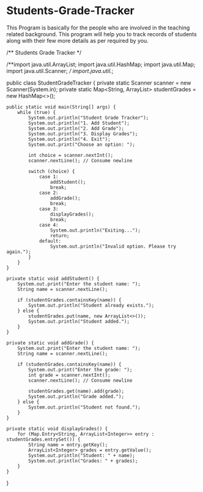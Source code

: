 # Students-Grade-Tracker
This Program is basically for the people who are involved in the teaching related background. This program will help you to track records of students along with their few more details as per required by you.

/** Students Grade Tracker */


/**import java.util.ArrayList;
import java.util.HashMap;
import java.util.Map;
import java.util.Scanner;
*/
import.java.util.*;

public class StudentGradeTracker {
    private static Scanner scanner = new Scanner(System.in);
    private static Map<String, ArrayList<Integer>> studentGrades = new HashMap<>();

    public static void main(String[] args) {
        while (true) {
            System.out.println("Student Grade Tracker");
            System.out.println("1. Add Student");
            System.out.println("2. Add Grade");
            System.out.println("3. Display Grades");
            System.out.println("4. Exit");
            System.out.print("Choose an option: ");
            
            int choice = scanner.nextInt();
            scanner.nextLine(); // Consume newline

            switch (choice) {
                case 1:
                    addStudent();
                    break;
                case 2:
                    addGrade();
                    break;
                case 3:
                    displayGrades();
                    break;
                case 4:
                    System.out.println("Exiting...");
                    return;
                default:
                    System.out.println("Invalid option. Please try again.");
            }
        }
    }

    private static void addStudent() {
        System.out.print("Enter the student name: ");
        String name = scanner.nextLine();
        
        if (studentGrades.containsKey(name)) {
            System.out.println("Student already exists.");
        } else {
            studentGrades.put(name, new ArrayList<>());
            System.out.println("Student added.");
        }
    }

    private static void addGrade() {
        System.out.print("Enter the student name: ");
        String name = scanner.nextLine();
        
        if (studentGrades.containsKey(name)) {
            System.out.print("Enter the grade: ");
            int grade = scanner.nextInt();
            scanner.nextLine(); // Consume newline
            
            studentGrades.get(name).add(grade);
            System.out.println("Grade added.");
        } else {
            System.out.println("Student not found.");
        }
    }

    private static void displayGrades() {
        for (Map.Entry<String, ArrayList<Integer>> entry : studentGrades.entrySet()) {
            String name = entry.getKey();
            ArrayList<Integer> grades = entry.getValue();
            System.out.println("Student: " + name);
            System.out.println("Grades: " + grades);
        }
    }
}
